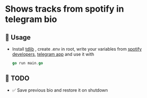 # Shows tracks from spotify in telegram bio

## 🚀 Usage

-   Install [tdlib](https://tdlib.github.io/td/build.html) , create .env in root, write your variables from [spotify developers](https://developer.spotify.com/), [telegram app](https://my.telegram.org/apps) and use it with
    ```go
    go run main.go
    ```

## 🔧 TODO

-   ✅ Save previous bio and restore it on shutdown
